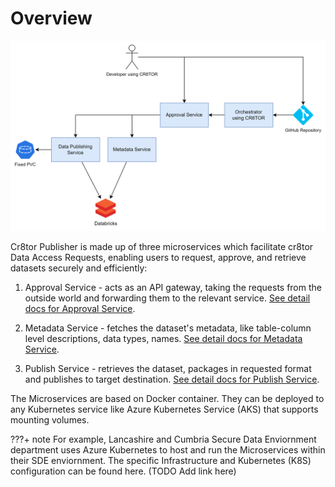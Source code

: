 # Overview

![alt text](https://github.com/lsc-sde-crates/cr8tor-publisher/blob/main/docs/architecture.png?raw=true)

Cr8tor Publisher is made up of three microservices which facilitate cr8tor Data Access Requests, enabling users to request, approve, and retrieve datasets securely and efficiently:

1. Approval Service - acts as an API gateway, taking the requests from the outside world and forwarding them to the relevant service. [See detail docs for Approval Service](https://github.com/lsc-sde-crates/cr8tor-publisher/blob/main/approval-service/docs/service.md).

2. Metadata Service - fetches the dataset's metadata, like table-column level descriptions, data types, names. [See detail docs for Metadata Service](https://github.com/lsc-sde-crates/cr8tor-publisher/blob/main/metadata-service/docs/service.md).

3. Publish Service - retrieves the dataset, packages in requested format and publishes to target destination. [See detail docs for Publish Service](https://github.com/lsc-sde-crates/cr8tor-publisher/blob/main/publish-service/docs/service.md).

The Microservices are based on Docker container. They can be deployed to any Kubernetes service like Azure Kubernetes Service (AKS) that supports mounting volumes.

???+ note
    For example, Lancashire and Cumbria Secure Data Enviornment department uses Azure Kubernetes to host and run the Microservices within their SDE enviornment. The specific Infrastructure and Kubernetes (K8S) configuration can be found here. (TODO Add link here)
